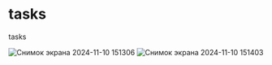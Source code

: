 # tasks
tasks

![Снимок экрана 2024-11-10 151306](https://github.com/user-attachments/assets/b84e092f-a708-4aa8-a5b5-bc0224e04035)
![Снимок экрана 2024-11-10 151403](https://github.com/user-attachments/assets/4d509f7d-0e02-4217-bc11-2e621a37c956)




